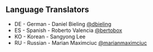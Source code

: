 

## Language Translators

- DE - German - Daniel Bieling [@dbieling](https://github.com/dbieling)
- ES - Spanish - Roberto Valencia [@bertobox](https://github.com/bertobox)
- KO - Korean - Sangyong Lee
- RU - Russian - Marian Maximciuc [@marianmaximciuc](https://github.com/marianmaximciuc)
